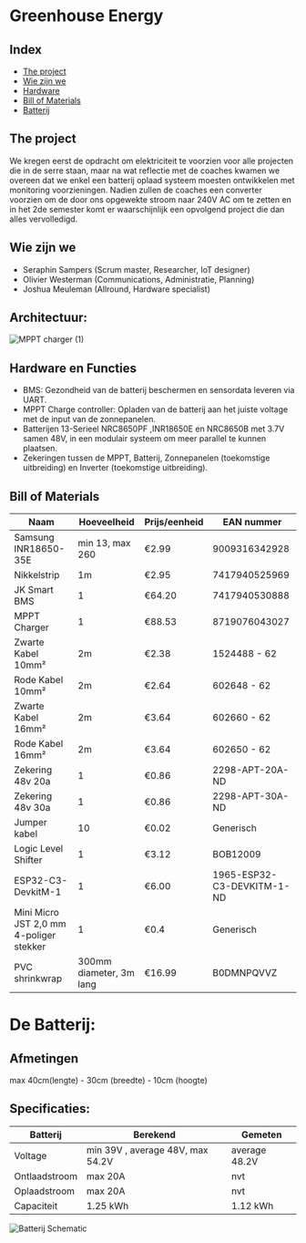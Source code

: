 # Greenhouse Energy

## Index

- [The project](#the-project)
- [Wie zijn we](#wie-zijn-we)
- [Hardware](#hardware-en-functies)
- [Bill of Materials](#bill-of-materials)
- [Batterij](#de-batterij)


## The project
We kregen eerst de opdracht om elektriciteit te voorzien voor alle projecten die in de serre staan, maar na wat reflectie met de coaches kwamen we overeen dat we enkel een batterij oplaad systeem moesten ontwikkelen met monitoring voorzieningen. Nadien zullen de coaches een converter voorzien om de door ons opgewekte stroom naar 240V AC om te zetten en in het 2de semester komt er waarschijnlijk een opvolgend project die dan alles vervolledigd.

## Wie zijn we
- Seraphin Sampers (Scrum master, Researcher, IoT designer)
- Olivier Westerman (Communications, Administratie, Planning)
- Joshua Meuleman (Allround, Hardware specialist)

## Architectuur:
![MPPT charger (1)](https://github.com/user-attachments/assets/39b41f7b-f0f4-48fb-b6cf-715077c069bb)

## Hardware en Functies
- BMS: Gezondheid van de batterij beschermen en sensordata leveren via UART.
- MPPT Charge controller: Opladen van de batterij aan het juiste voltage met de input van de zonnepanelen.
- Batterijen 13-Serieel NRC8650PF ,INR18650E en NRC8650B met 3.7V samen 48V, in een modulair systeem om meer parallel te kunnen plaatsen.
- Zekeringen tussen de MPPT, Batterij, Zonnepanelen (toekomstige uitbreiding) en Inverter (toekomstige uitbreiding).

## Bill of Materials
| Naam                      | Hoeveelheid | Prijs/eenheid | EAN nummer          |
|---------------------------|-------------|---------------|---------------------|
| Samsung INR18650-35E      | min 13, max 260 | €2.99       | 9009316342928      |
| Nikkelstrip               | 1m          | €2.95         | 7417940525969      |
| JK Smart BMS              | 1           | €64.20        | 7417940530888      |
| MPPT Charger              | 1           | €88.53        | 8719076043027      |
| Zwarte Kabel 10mm²        | 2m          | €2.38         | 1524488 - 62       |
| Rode Kabel 10mm²          | 2m          | €2.64         | 602648 - 62        |
| Zwarte Kabel 16mm²        | 2m          | €3.64         | 602660 - 62        |
| Rode Kabel 16mm²          | 2m          | €3.64         | 602650 - 62        |
| Zekering 48v 20a          | 1           | €0.86         | 2298-APT-20A-ND    |
| Zekering 48v 30a          | 1           | €0.86         | 2298-APT-30A-ND    |
| Jumper kabel              | 10          | €0.02         | Generisch          |
| Logic Level Shifter       | 1           | €3.12         | BOB12009           |
| ESP32-C3-DevkitM-1        | 1           | €6.00         | 1965-ESP32-C3-DEVKITM-1-ND |
| Mini Micro JST 2,0 mm 4-poliger stekker | 1 | €0.4     | Generisch          |
| PVC shrinkwrap            | 300mm diameter, 3m lang | €16.99 | B0DMNPQVVZ |

# De Batterij:
## Afmetingen
max 40cm(lengte) - 30cm (breedte) - 10cm (hoogte)
## Specificaties:
| Batterij              | Berekend | Gemeten |
|---------------------------|-------------|---------------|
| Voltage | min 39V , average 48V, max 54.2V | average 48.2V |
| Ontlaadstroom      | max 20A |  nvt    | 
| Oplaadstroom      | max 20A |  nvt    | 
| Capaciteit           | 1.25 kWh         |   1.12 kWh|


![Batterij Schematic](https://github.com/user-attachments/assets/7456a43b-e366-4438-bcc8-47521168dfc4)

